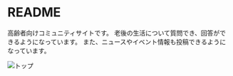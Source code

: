 # README
高齢者向けコミュニティサイトです。
老後の生活について質問でき、回答ができるようになっています。
また、ニュースやイベント情報も投稿できるようになっています。


![トップ](https://user-images.githubusercontent.com/90837337/155869092-e147f2af-a075-4636-bdd1-5357f6d95edb.jpeg)
